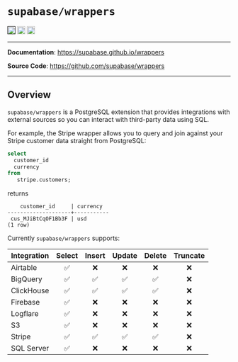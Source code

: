 # `supabase/wrappers`

<p>
<a href=""><img src="https://img.shields.io/badge/postgresql-14+-blue.svg" alt="PostgreSQL version" height="18"></a>
<a href="https://github.com/supabase/wrappers/blob/master/LICENSE"><img src="https://img.shields.io/pypi/l/markdown-subtemplate.svg" alt="License" height="18"></a>
<a href="https://github.com/supabase/wrappers/actions"><img src="https://github.com/supabase/wrappers/actions/workflows/test_wrappers.yml/badge.svg" alt="Tests" height="18"></a>

</p>

---

**Documentation**: <a href="https://supabase.github.io/wrappers" target="_blank">https://supabase.github.io/wrappers</a>

**Source Code**: <a href="https://github.com/supabase/wrappers" target="_blank">https://github.com/supabase/wrappers</a>

---

## Overview

`supabase/wrappers` is a PostgreSQL extension that provides integrations with external sources so you can interact with third-party data using SQL.

For example, the Stripe wrapper allows you to query and join against your Stripe customer data straight from PostgreSQL:
```sql
select
  customer_id
  currency
from
   stripe.customers;
```
returns
```
    customer_id     | currency 
--------------------+-----------
 cus_MJiBtCqOF1Bb3F | usd      
(1 row)
```

Currently `supabase/wrappers` supports:

| Integration | Select            | Insert            | Update            | Delete            | Truncate          |
| ----------- | :----:            | :----:            | :----:            | :----:            | :----:            |
| Airtable    | :white_check_mark:| :x:               | :x:               | :x:               | :x:               |
| BigQuery    | :white_check_mark:| :white_check_mark:| :white_check_mark:| :white_check_mark:| :x:               |
| ClickHouse  | :white_check_mark:| :white_check_mark:| :white_check_mark:| :white_check_mark:| :x:               |
| Firebase    | :white_check_mark:| :x:               | :x:               | :x:               | :x:               |
| Logflare    | :white_check_mark:| :x:               | :x:               | :x:               | :x:               |
| S3          | :white_check_mark:| :x:               | :x:               | :x:               | :x:               |
| Stripe      | :white_check_mark:| :white_check_mark:| :white_check_mark:| :white_check_mark:| :x:               |
| SQL Server  | :white_check_mark:| :x:               | :x:               | :x:               | :x:               |
